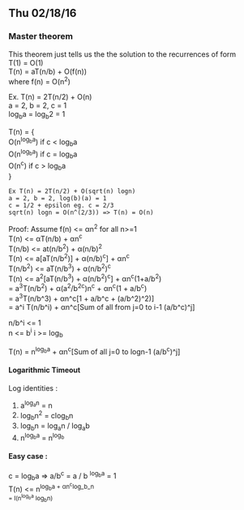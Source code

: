 ## Thu 02/18/16

### Master theorem

This theorem just tells us the the solution to the recurrences of form <br/>
T(1) = O(1) <br/>
T(n) = aT(n/b) + O(f(n)) <br/>
where f(n) = O(n<sup>2</sup>)

Ex. T(n) = 2T(n/2) + O(n) <br/>
a = 2, b = 2, c = 1<br/>
log<sub>b</sub>a = log<sub>b</sub>2 = 1


T(n) = { <br/>
  O(n<sup>log<sub>b</sub>a</sup>) if c < log<sub>b</sub>a <br/>
  O(n<sup>log<sub>b</sub>a</sup>) if c = log<sub>b</sub>a <br/>
  O(n<sup>c</sup>) if c > log<sub>b</sub>a <br/>
}

```
Ex T(n) = 2T(n/2) + O(sqrt(n) logn)
a = 2, b = 2, log(b)(a) = 1
c = 1/2 + epsilon eg. c = 2/3
sqrt(n) logn = O(n^(2/3)) => T(n) = O(n)
```

Proof: Assume f(n) <= αn<sup>2</sup> for all n>=1 <br/>
T(n) <= αT(n/b) + αn<sup>c</sup> <br/>
T(n/b) <= at(n/b<sup>2</sup>) + α(n/b)<sup>2</sup> <br/>
T(n) <=  a[aT(n/b<sup>2</sup>)] + α(n/b)<sup>c</sup>] + αn<sup>c</sup> <br/>
T(n/b<sup>2</sup>) <= aT(n/b<sup>3</sup>) + α(n/b<sup>2</sup>)<sup>c</sup> <br/>
T(n) <= a<sup>2</sup>[aT(n/b<sup>3</sup>) + α(n/b<sup>2</sup>)<sup>c</sup>] + αn<sup>c</sup>(1+a/b<sup>2</sup>) <br/>
= a<sup>3</sup>T(n/b<sup>2</sup>) + α(a<sup>2</sup>/b<sup>2c</sup>)n<sup>c</sup> + αn<sup>c</sup>(1 + a/b<sup>c</sup>) <br/>
= a<sup>3</sup>T(n/b^3) + αn^c[1 + a/b^c + (a/b^2)^2)] <br/>
= a^i T(n/b^i) + αn^c[Sum of all from j=0 to i-1 (a/b^c)^j]

n/b^i <= 1 <br/>
n <= b<sup>i</sup>
i >= log<sub>b</sub>

T(n) = n<sup>log<sub>b</sub>a</sup> + αn<sup>c</sup>[Sum of all j=0 to logn-1 (a/b<sup>c</sup>)^j]

#### Logarithmic Timeout

Log identities :

1. a<sup>log<sub>a</sub>n</sup> = n
2. log<sub>b</sub>n<sup>2</sup> = clog<sub>b</sub>n
3. log<sub>b</sub>n = log<sub>a</sub>n / log<sub>a</sub>b
4. n<sup>log<sub>b</sub>a</sup> = n<sup>log<sub>b</sub></sup>

#### Easy case :

c = log<sub>b</sub>a => a/b<sup>c</sup> = a / b <sup>log<sub>b</sub>a</sup> = 1 <br/>
T(n) <= n<sup>log<sub>b</sub>a + αn<sup>c</sup>log_b_n <br/>
 = I(n<sup>log<sub>b</sub>a</sup> log<sub>b</sub>n)
